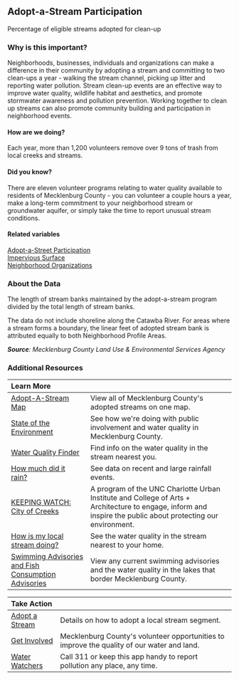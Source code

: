 ## Adopt-a-Stream Participation
Percentage of eligible streams adopted for clean-up

### Why is this important?
Neighborhoods, businesses, individuals and organizations can make a difference in their community by adopting a stream and committing to two clean-ups a year - walking the stream channel, picking up litter and reporting water pollution. Stream clean-up events are an effective way to improve water quality, wildlife habitat and aesthetics, and promote stormwater awareness and pollution prevention. Working together to clean up streams can also promote community building and participation in neighborhood events.

#### How are we doing?
Each year, more than 1,200 volunteers remove over 9 tons of trash from local creeks and streams. 

#### Did you know?
There are eleven volunteer programs relating to water quality available to residents of Mecklenburg County - you can volunteer a couple hours a year, make a long-term commitment to your neighborhood stream or groundwater aquifer, or simply take the time to report unusual stream conditions.

#### Related variables
<a href="javascript:void(0)" onclick="model.metricId = 'm71'">Adopt-a-Street Participation</a>  
<a href="javascript:void(0)" onclick="model.metricId = 'm4'">Impervious Surface</a>  
<a href="javascript:void(0)" onclick="model.metricId = 'm73'">Neighborhood Organizations</a>  

### About the Data
The length of stream banks maintained by the adopt-a-stream program divided by the total length of stream banks. 

The data do not include shoreline along the Catawba River. For areas where a stream forms a boundary, the linear feet of adopted stream bank is attributed equally to both Neighborhood Profile Areas.

_**Source**: Mecklenburg County Land Use & Environmental Services Agency_

### Additional Resources
|Learn More |     |
|:- |:- |
|[Adopt-A-Stream Map](http://meckmap.mecklenburgcountync.gov/adoptastream/index.html)|View all of Mecklenburg County's adopted streams on one map.
|[State of the Environment](https://www.mecknc.gov/luesa/soer2016/pages/water.aspx) | See how we're doing with public involvement and water quality in Mecklenburg County.
|[Water Quality Finder](http://maps.co.mecklenburg.nc.us/website/surfacewater/) |Find info on the water quality in the stream nearest you.
|[How much did it rain?](http://finslive.mecklenburgcountync.gov/finslive/?gauge=rain&period=PT24H) |See data on recent and large rainfall events. 
|[KEEPING WATCH: City of Creeks](http://keepingwatch.org/?q=article/programming-2015-keeping-watch-water-city-creeks) |A program of the UNC Charlotte Urban Institute and College of Arts + Architecture to engage, inform and inspire the public about protecting our environment.
|[How is my local stream doing?](http://charlottenc.gov/StormWater/SurfaceWaterQuality/Pages/Monitoring.aspx)| See the water quality in the stream nearest to your home. 
|[Swimming Advisories and Fish Consumption Advisories](http://charlottenc.gov/StormWater/Regulations/Pages/default.aspx)| View any current swimming advisories and the water quality in the lakes that border Mecklenburg County. 

|Take Action |     |
|:- |:- |
|[Adopt a Stream](http://charlottenc.gov/StormWater/Volunteer/Pages/AdoptAStream.aspx)|Details on how to adopt a local stream segment.
|[Get Involved](http://charlottenc.gov/StormWater/Volunteer/Pages/default.aspx)| Mecklenburg County's volunteer opportunities to improve the quality of our water and land.
|[Water Watchers](http://charlottenc.gov/StormWater/ReportAProblem/Pages/WaterWatchers.aspx)| Call 311 or keep this app handy to report pollution any place, any time.
